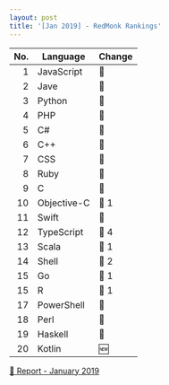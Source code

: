 ```yaml
---
layout: post
title: '[Jan 2019] - RedMonk Rankings'
---
```



| No.  | Language    | Change                          |
| ---: | ----------- | --------------------------------|
| 1    | JavaScript  |:diamond_shape_with_a_dot_inside:|
| 2    | Jave        |:diamond_shape_with_a_dot_inside:|
| 3    | Python      |:diamond_shape_with_a_dot_inside:|
| 4    | PHP         |:diamond_shape_with_a_dot_inside:|
| 5    | C#          |:diamond_shape_with_a_dot_inside:|
| 6    | C++         |:diamond_shape_with_a_dot_inside:|
| 7    | CSS         |:diamond_shape_with_a_dot_inside:|
| 8    | Ruby        |:diamond_shape_with_a_dot_inside:|
| 9    | C           |:diamond_shape_with_a_dot_inside:|
| 10   | Objective-C |:small_red_triangle_down:       1|
| 11   | Swift       |:diamond_shape_with_a_dot_inside:|
| 12   | TypeScript  |:small_red_triangle:            4|
| 13   | Scala       |:small_red_triangle_down:       1|
| 14   | Shell       |:small_red_triangle_down:       2|
| 15   | Go          |:small_red_triangle_down:       1|
| 15   | R           |:small_red_triangle_down:       1|
| 17   | PowerShell  |:diamond_shape_with_a_dot_inside:|
| 18   | Perl        |:diamond_shape_with_a_dot_inside:|
| 19   | Haskell     |:diamond_shape_with_a_dot_inside:|
| 20   | Kotlin      |:new:                            |


[:link: Report - January 2019 ](https://redmonk.com/sogrady/2019/03/20/language-rankings-1-19)